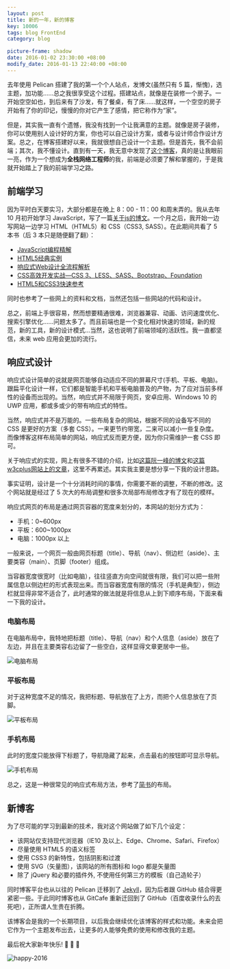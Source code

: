 ```yaml
---
layout: post
title: 新的一年，新的博客
key: 10006
tags: blog FrontEnd
category: blog

picture-frame: shadow
date: 2016-01-02 23:30:00 +08:00
modify_date: 2016-01-13 22:40:00 +08:00
---
```


去年使用 Pelican 搭建了我的第一个个人站点，发博文(虽然只有 5 篇，惭愧)，选主题，加功能……总之我很享受这个过程。搭建站点，就像是在装修一个房子。一开始空空如也，到后来有了沙发，有了餐桌，有了床……就这样，一个空空的房子开始有了你的印记，慢慢的你对它产生了感情，把它称作为“家”。

<!--more-->

但是，其实我一直有个遗憾，我没有找到一个让我满意的主题。就像是房子装修，你可以使用别人设计好的方案，你也可以自己设计方案，或者与设计师合作设计方案。总之，在博客搭建好以来，我就很想自己设计一个主题。但是首先，我不会前端；其次，我不懂设计。直到有一天，我无意中发现了[这个博客](http://zhangwenli.com/blog/)，真的是让我眼前一亮，作为一个想成为**全栈网络工程师**的我，前端是必须要了解和掌握的，于是我就开始踏上了我的前端学习之路。

## 前端学习

因为平时白天要实习，大部分都是在晚上 8：00 - 11：00 和周末弄的。我从去年 10 月初开始学习 JavaScript，写了一篇[关于js的博文](/blog/2015/11/02/class-in-JavaScript.html)。一个月之后，我开始一边写网站一边学习 HTML（HTML5）和 CSS（CSS3, SASS）。在此期间共看了 5 本书（后 3 本只是随便翻了翻）：

- [JavaScript编程精解](https://book.douban.com/subject/19933548/)
- [HTML5经典实例](https://book.douban.com/subject/25756111/)
- [响应式Web设计全流程解析](https://book.douban.com/subject/26241601/)
- [CSS高效开发实战—CSS 3、LESS、SASS、Bootstrap、Foundation](https://book.douban.com/subject/25966259/)
- [HTML5和CSS3快速参考](https://book.douban.com/subject/25730129/)

同时也参考了一些网上的资料和文档，当然还包括一些网站的代码和设计。

总之，前端上手很容易，然而想要精通很难，浏览器兼容、动画、访问速度优化、搜索引擎优化……问题太多了。而且前端也是一个变化相对快速的领域，新的规范，新的工具，新的设计模式...当然，这也说明了前端领域的活跃性。我一直都坚信，未来 web 应用会更加的流行。

## 响应式设计

响应式设计简单的说就是网页能够自动适应不同的屏幕尺寸(手机、平板、电脑)。跟扁平化设计一样，它们都是智能手机和平板电脑普及的产物，为了应对当前多样性的设备而出现的。当然，响应式并不局限于网页，安卓应用、Windows 10 的 UWP 应用，都或多或少的带有响应式的特性。

当然，响应式并不是万能的。一些布局复杂的网站，根据不同的设备写不同的 CSS 是更好的方案（多套 CSS）。一来更节约带宽，二来可以减小一些复杂度。而像博客这样布局简单的网站，响应式反而更方便，因为你只需维护一套 CSS 即可。

关于响应式的实现，网上有很多不错的介绍，比如[这篇阮一峰的博文](http://www.ruanyifeng.com/blog/2012/05/responsive_web_design.html)和[这篇w3cplus网站上的文章](http://www.w3cplus.com/css3/responsive-design-in-3-steps)，这里不再累述。其实我主要是想分享一下我的设计思路。

事实证明，设计是一个十分消耗时间的事情，你需要不断的调整，不断的修改。这个网站就是经过了 5 次大的布局调整和很多次局部布局修改才有了现在的模样。

响应式网页的布局是通过网页容器的宽度来划分的，本网站的划分方式为：

- 手机：0~600px
- 平板：600~1000px
- 电脑：1000px 以上

一般来说，一个网页一般由网页标题（title）、导航（nav）、侧边栏（aside）、主要类容（main）、页脚（footer）组成。

当容器宽度很宽时（比如电脑），往往竖直方向空间就很有限，我们可以把一些附属信息以侧边栏的形式表现出来。而当容器宽度有限的情况（手机是典型），侧边栏就显得非常不适合了，此时通常的做法就是将信息从上到下顺序布局，下面来看一下我的设计。

### 电脑布局

在电脑布局中，我特地把标题（title）、导航（nav）和个人信息（aside）放在了左边，并且在主要类容右边留了一些空白，这样显得文章更居中一些。

![电脑布局](https://ww4.sinaimg.cn/large/73bd9e13jw1ezmftjyhwkj21kw0uk4bo.jpg)

### 平板布局

对于这种宽度不足的情况，我把标题、导航放在了上方，而把个人信息放在了页脚。

![平板布局](https://ww1.sinaimg.cn/large/73bd9e13jw1ezmftf9ijyj218g1sxwwy.jpg)

### 手机布局

此时的宽度只能放得下标题了，导航隐藏了起来，点击最右的按钮即可显示导航。

![手机布局](https://ww4.sinaimg.cn/large/73bd9e13jw1ezmfsxyscpj20zk0tc43s.jpg)

总之，这是一种很常见的响应式布局方法，参考了[简书](http://www.jianshu.com/)的布局。

## 新博客

为了尽可能的学习到最新的技术，我对这个网站做了如下几个设定：

- 该网站仅支持现代浏览器（IE10 及以上、Edge、Chrome、Safari、Firefox）
- 尽量使用 HTML5 的语义标签
- 使用 CSS3 的新特性，包括阴影和过渡
- 使用 SVG（矢量图），该网站的所有图标和 logo 都是矢量图
- 除了 jQuery 和必要的插件外, 不使用任何第三方的模板（自己造轮子）

同时博客平台也从以往的 Pelican 迁移到了 [Jekyll](http://jekyllrb.com/)，因为后者跟 GitHub 结合得更紧密一些。于此同时博客也从 GitCafe 重新迁回到了 GitHub（百度收录什么的去死吧），正所谓人生贵在折腾。

该博客会是我的一个长期项目，以后我会继续优化该博客的样式和功能。未来会把它作为一个主题发布出去，让更多的人能够免费的使用和修改我的主题。

最后祝大家新年快乐! :tada: :tada: :tada:

![happy-2016](https://wx2.sinaimg.cn/large/73bd9e13ly1fjl8wkl8opj20r10ostlp.jpg)